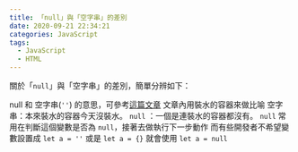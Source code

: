 ```yaml
---
title: 「null」與「空字串」的差別
date: 2020-09-21 22:34:21
categories: JavaScript
tags:
  - JavaScript
  - HTML
---
```

關於「`null`」與「空字串」的差別，簡單分辨如下：
<!-- more -->
null 和 空字串(`''`) 的意思，可參考[這篇文章](https://dotblogs.com.tw/gra/2018/06/10/121512)
文章內用裝水的容器來做比喻
空字串：本來裝水的容器今天沒裝水。
`null` ：一個是連裝水的容器都沒有。
`null` 常用在判斷這個變數是否為 `null`，接著去做執行下一步動作
而有些開發者不希望變數設置成 `let a = ''` 或是 `let a = {}` 
就會使用 `let a = null`